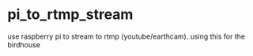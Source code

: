 # pi_to_rtmp_stream
use raspberry pi to stream to rtmp (youtube/earthcam). using this for the birdhouse
